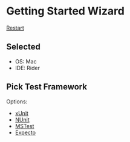 <!--
GENERATED FILE - DO NOT EDIT
This file was generated by [MarkdownSnippets](https://github.com/SimonCropp/MarkdownSnippets).
Source File: /docs/mdsource/wiz/picktest_Mac_Rider.source.md
To change this file edit the source file and then run MarkdownSnippets.
-->

# Getting Started Wizard

[Restart](/docs/wiz/readme.md)

## Selected

* OS: Mac
* IDE: Rider

## Pick Test Framework

Options:
 * [xUnit](result_Mac_Rider_xUnit.md)
 * [NUnit](result_Mac_Rider_NUnit.md)
 * [MSTest](result_Mac_Rider_MSTest.md)
 * [Expecto](result_Mac_Rider_Expecto.md)
